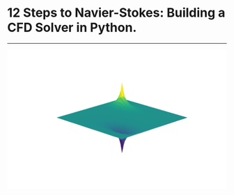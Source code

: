 # 12 Steps to Navier-Stokes: Building a CFD Solver in Python.

___

![Alt text](/images/poisson.png "Poisson's Equation in 2D.")
